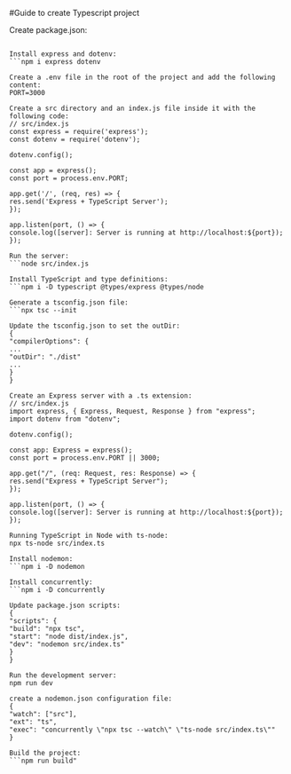 #Guide to create Typescript project

Create package.json:

````npm init -y

Install express and dotenv:
```npm i express dotenv

Create a .env file in the root of the project and add the following content:
PORT=3000

Create a src directory and an index.js file inside it with the following code:
// src/index.js
const express = require('express');
const dotenv = require('dotenv');

dotenv.config();

const app = express();
const port = process.env.PORT;

app.get('/', (req, res) => {
res.send('Express + TypeScript Server');
});

app.listen(port, () => {
console.log([server]: Server is running at http://localhost:${port});
});

Run the server:
```node src/index.js

Install TypeScript and type definitions:
```npm i -D typescript @types/express @types/node

Generate a tsconfig.json file:
```npx tsc --init

Update the tsconfig.json to set the outDir:
{
"compilerOptions": {
...
"outDir": "./dist"
...
}
}

Create an Express server with a .ts extension:
// src/index.js
import express, { Express, Request, Response } from "express";
import dotenv from "dotenv";

dotenv.config();

const app: Express = express();
const port = process.env.PORT || 3000;

app.get("/", (req: Request, res: Response) => {
res.send("Express + TypeScript Server");
});

app.listen(port, () => {
console.log([server]: Server is running at http://localhost:${port});
});

Running TypeScript in Node with ts-node:
npx ts-node src/index.ts

Install nodemon:
```npm i -D nodemon

Install concurrently:
```npm i -D concurrently

Update package.json scripts:
{
"scripts": {
"build": "npx tsc",
"start": "node dist/index.js",
"dev": "nodemon src/index.ts"
}
}

Run the development server:
npm run dev

create a nodemon.json configuration file:
{
"watch": ["src"],
"ext": "ts",
"exec": "concurrently \"npx tsc --watch\" \"ts-node src/index.ts\""
}

Build the project:
```npm run build"
````
